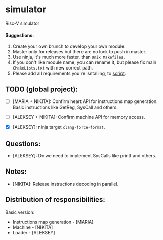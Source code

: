 # simulator
Risc-V simulator


#### Suggestions:
1) Create your own brunch to develop your own module.
2) Master only for releases but there are no lock to push in master.
3) Use ninja, it's much more faster, than `Unix Makefiles`.
4) If you don't like module name, you can rename it, but please fix main `CMakeLists.txt` with new correct path.
5) Please add all requirements you're isntalling, to [script](./install_third_party.sh).


## TODO (global project):
- [ ] [MARIA + NIKITA]: Confirm heart API for instructions map generation.  
Basic instructions like GetReg, SysCall and others.  
- [ ] [ALEKSEY + NIKITA]: Confirm machine API for memory access.
- [x] [ALEKSEY]: ninja target `clang-force-format`.


## Questions:
- [ALEKSEY]: Do we need to implement SysCalls like printf and others.


## Notes:
- [NIKITA]: Release instructions decoding in parallel.


## Distribution of responsibilities:
Basic version:
- Instructions map generation - [MARIA]
- Machine - [NIKITA]
- Loader - [ALEKSEY]
